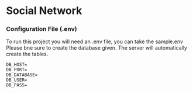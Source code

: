 # Social Network

### Configuration File (.env)

To run this project you will need an .env file, you can take the sample.env  
Please bne sure to create the database given. The server will automatically create the tables.
```
DB_HOST=
DB_PORT=
DB_DATABASE=
DB_USER=
DB_PASS=
```
